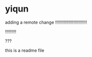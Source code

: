 # yiqun
adding a remote  change
!!!!!!!!!!!!!!!!!!!!!!!!!!



!!!!!!!!!



???

this is a readme file
